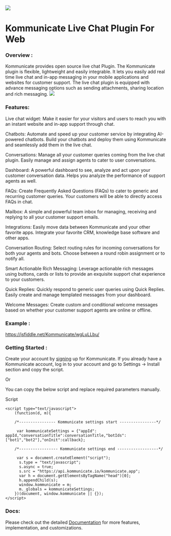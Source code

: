 <img src="https://github.com/Kommunicate-io/Kommunicate-Live-Chat-Plugin/blob/master/images/KM%20Live%20chat%20plugin.png" />

# Kommunicate Live Chat Plugin For Web


### Overview :
Kommunicate provides open source live chat Plugin. The Kommunicate plugin is flexible, lightweight and easily integrable. 
It lets you easily add real time live chat and in-app messaging in your mobile applications and websites for customer support.
The live chat plugin is equipped with advance messaging options such as sending attachments, sharing location and rich messaging.
<img src="https://github.com/Kommunicate-io/Kommunicate-Live-Chat-Plugin/blob/master/images/KM%20Plugin.gif" />


### Features:

Live chat widget:  Make it easier for your visitors and users to reach you with an instant website and in-app support through chat. 

Chatbots: Automate and speed up your customer service by integrating AI-powered chatbots. Build your chatbots and deploy them using Kommunicate and seamlessly add them in the live chat.

Conversations: Manage all your customer queries coming from the live chat plugin. Easily manage and assign agents to cater to user conversations.

Dashboard: A powerful dashboard to see, analyze and act upon your customer conversation data. Helps you analyze the performance of support agents as well.

FAQs: Create Frequently Asked Questions (FAQs) to cater to generic and recurring customer queries. Your customers will be able to directly access FAQs in chat.

Mailbox: A simple and powerful team inbox for managing, receiving and replying to all your customer support emails. 

Integrations: Easily move data between Kommunicate and your other favorite apps. Integrate your favorite CRM, knowledge base software and other apps.

Conversation Routing: Select routing rules for incoming conversations for both your agents and bots. Choose between a round robin assignment or to notify all.

Smart Actionable Rich Messaging: Leverage actionable rich messages using buttons, cards or lists to provide an exquisite support chat experience to your customers.

Quick Replies: Quickly respond to generic user queries using Quick Replies. Easily create and manage templated messages from your dashboard.

Welcome Messages: Create custom and conditional welcome messages based on whether your customer support agents are online or offline. 

### Example :

https://jsfiddle.net/Kommunicate/wgLuLLbu/

### Getting Started :

Create your account by [signing](https://dashboard.kommunicate.io/signup) up for Kommunicate. If you already have a Kommunicate account, log in to your account and go to Settings -> Install section and copy the script.

Or

You can copy the below script and replace required parameters manually.

Script

```
<script type="text/javascript">
    (function(d, m){

    /*---------------- Kommunicate settings start ----------------*/

     var kommunicateSettings = {"appId": appId,"conversationTitle":conversationTitle,"botIds":["bot1","bot2"],"onInit":callback};

    /*----------------- Kommunicate settings end ------------------*/

     var s = document.createElement("script");
      s.type = "text/javascript";
      s.async = true;
      s.src = "https://api.kommunicate.io/kommunicate.app";
      var h = document.getElementsByTagName("head")[0];
      h.appendChild(s);
      window.kommunicate = m;
      m._globals = kommunicateSettings;
    })(document, window.kommunicate || {});
</script>
```

### Docs:

Please check out the detailed [Documentation](https://docs.kommunicate.io/docs/web-installation.html) for more features, implementation, and customizations.
